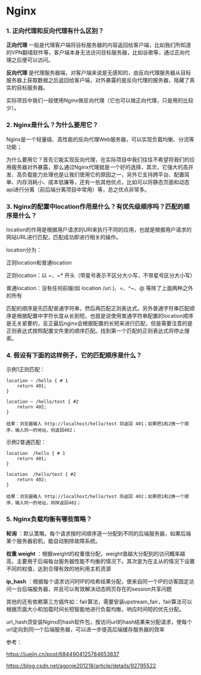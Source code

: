 # Nginx

### 1. 正向代理和反向代理有什么区别？

 **正向代理** 一般是代理客户端将目标服务器的内容返回给客户端，比如我们所知道的VPN翻墙软件等，客户端本身无法访问目标服务器，比如谷歌等，通过正向代理之后便可以访问。

 **反向代理** 是代理服务器端，对客户端来说是无感知的，由反向代理服务器从目标服务器上获取数据之后返回给客户端，对外暴露的是反向代理的服务器，隐藏了真实的目标服务器。

实际项目中我们一般使用Nginx做反向代理（它也可以做正向代理，只是用的比较少）。

### 2. Nginx是什么？为什么要用它？

Nginx是一个轻量级、高性能的反向代理Web服务器，可以实现负载均衡、分流等功能；

为什么要用它？首先它能实现反向代理，在实际项目中我们往往不希望将我们的应用服务器对外暴露，那么通过Nginx代理就是一个好的选择，其次，它强大的高并发、高负载能力处理也是让我们使用它的原因之一，另外它支持跨平台、配置简单、内存消耗小、成本低廉等，还有一些其他优点，比如可以将静态页面和动态api进行分离（前后端分离项目中常用）等，总之优点非常多。

### 3. Nginx的配置中location作用是什么？有优先级顺序吗？匹配的顺序是什么？

location的作用是根据用户请求的URI来执行不同的应用，也就是根据用户请求的网站URL进行匹配，匹配成功即进行相关的操作。

location分为：

正则location和普通location

正则location：以 ~、~* 开头（带星号表示不区分大小写，不带星号区分大小写）

普通location：没有任何前缀(如 location /uri )、=、^~、@ 等除了上面两种之外的所有

匹配的顺序是先匹配普通字符串，然后再匹配正则表达式。另外普通字符串匹配顺序是根据配置中字符长度从长到短，也就是说使用普通字符串配置的location顺序是无关紧要的，反正最后nginx会根据配置的长短来进行匹配，但是需要注意的是正则表达式按照配置文件里的顺序匹配。找到第一个匹配的正则表达式将停止搜索。



### 4. 假设有下面的这样例子，它的匹配顺序是什么？

示例1正则匹配：

```
location ~ /hello { # 1
    return 401;
}

location ~ /hello/test { #2
    return 402;    
}

结果：浏览器输入 http://localhost/hello/test 将返回 401；如果把1和2换一个顺序，输入同一的地址，则返回402；

```

示例2普通匹配：

```
location  /hello { # 1
    return 401;
}

location  /hello/test { #2
    return 402;    
}

结果：浏览器输入 http://localhost/hello/test 将返回 402；如果把1和2换一个顺序，输入同一的地址，同样返回402；

```

### 5. Nginx负载均衡有哪些策略？

 **轮询** ：默认策略，每个请求按时间顺序逐一分配到不同的后端服务器，如果后端某个服务器宕机，能自动剔除故障系统。

 **权重 weight** ：根据weight的权重值分配，weight值越大分配到的访问概率越高，主要用于后端每台服务器性能不均衡的情况下。其次是为在主从的情况下设置不同的权值，达到合理有效的地利用主机资源

 **ip_hash** ：根据每个请求访问时IP的哈希结果分配，使来自同一个IP的访客固定访问一台后端服务器，并且可以有效解决动态网页存在的session共享问题

其他的还有依赖第三方插件如：fair算法，需要安装upstream_fair，fair算法可以根据页面大小和加载时间长短智能地进行负载均衡，响应时间短的优先分配。

url_hash须安装Nginx的hash软件包，按访问url的hash结果来分配请求，使每个url定向到同一个后端服务器，可以进一步提高后端缓存服务器的效率


参考：

https://juejin.cn/post/6844904125784653837

https://blog.csdn.net/agonie201218/article/details/92795522

